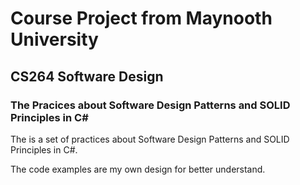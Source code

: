 # Course Project from Maynooth University
## CS264 Software Design
### The Pracices about Software Design Patterns and SOLID Principles in C#
The is a set of practices about Software Design Patterns and SOLID Principles in C#.

The code examples are my own design for better understand.
